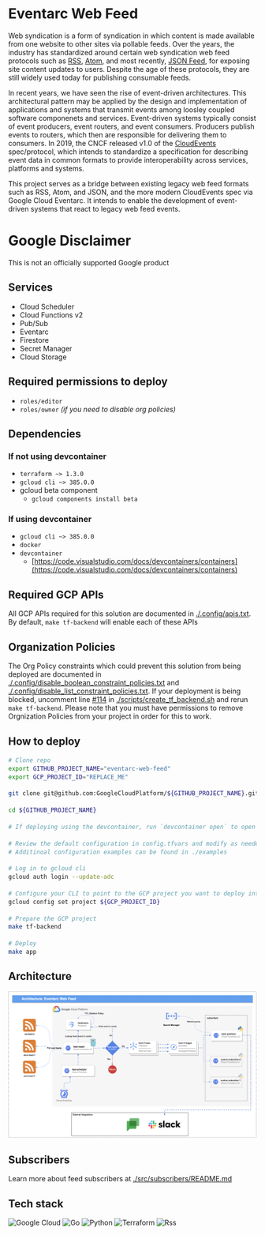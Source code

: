 


# Eventarc Web Feed
Web syndication is a form of syndication in which content is made available from one website to other sites via pollable feeds. Over the years, the industry has standardized around certain web syndication web feed protocols such as [RSS](https://en.wikipedia.org/wiki/RSS), [Atom](https://en.wikipedia.org/wiki/Atom_(web_standard)), and most recently, [JSON Feed](https://en.wikipedia.org/wiki/JSON_Feed), for exposing site content updates to users. Despite the age of these protocols, they are still widely used today for publishing consumable feeds. 
  
In recent years, we have seen the rise of event-driven architectures. This architectural pattern may be applied by the design and implementation of applications and systems that transmit events among loosley coupled software componenets and services. Event-driven systems typically consist of event producers, event routers, and event consumers. Producers publish events to routers, which then are responsible for delivering them to consumers. In 2019, the CNCF released v1.0 of the [CloudEvents](https://github.com/cloudevents/spec) spec/protocol, which intends to standardize a specification for describing event data in common formats to provide interoperability across services, platforms and systems. 
  
This project serves as a bridge between existing legacy web feed formats such as RSS, Atom, and JSON, and the more modern CloudEvents spec via Google Cloud Eventarc. It intends to enable the development of event-driven systems that react to legacy web feed events.
  
# Google Disclaimer
This is not an officially supported Google product

## Services
- Cloud Scheduler
- Cloud Functions v2
- Pub/Sub
- Eventarc
- Firestore
- Secret Manager
- Cloud Storage

## Required permissions to deploy
- `roles/editor`
- `roles/owner` _(if you need to disable org policies)_

## Dependencies
### If not using devcontainer
- `terraform ~> 1.3.0`
- `gcloud cli ~> 385.0.0`
- gcloud beta component
    - `gcloud components install beta`  

### If using devcontainer
- `gcloud cli ~> 385.0.0`
- `docker`
- `devcontainer`
  - [https://code.visualstudio.com/docs/devcontainers/containers](https://code.visualstudio.com/docs/devcontainers/containers)
  
## Required GCP APIs
All GCP APIs required for this solution are documented in [./.config/apis.txt](./.config/apis.txt). By default, `make tf-backend` will enable each of these APIs
   

## Organization Policies
The Org Policy constraints which could prevent this solution from being deployed are documented in [./.config/disable_boolean_constraint_policies.txt](./.config/disable_boolean_constraint_policies.txt) and [./.config/disable_list_constraint_policies.txt](./.config/disable_list_constraint_policies.txt). If your deployment is being blocked, uncomment line [#114](https://github.com/GoogleCloudPlatform/eventarc-web-feed/blob/main/scripts/create_tf_backend.sh#L114) in [./scripts/create_tf_backend.sh](./scripts/create_tf_backend.sh) and rerun `make tf-backend`. Please note that you must have permissions to remove Orgnization Policies from your project in order for this to work.
  
## How to deploy
```bash
# Clone repo 
export GITHUB_PROJECT_NAME="eventarc-web-feed"
export GCP_PROJECT_ID="REPLACE_ME"

git clone git@github.com:GoogleCloudPlatform/${GITHUB_PROJECT_NAME}.git

cd ${GITHUB_PROJECT_NAME}

# If deploying using the devcontainer, run `devcontainer open` to open a new VS Code workspace inside the devcontainer

# Review the default configuration in config.tfvars and modify as needed (please review the README in terraform/ to see input options)
# Additinoal configuration examples can be found in ./examples

# Log in to gcloud cli 
gcloud auth login --update-adc

# Configure your CLI to point to the GCP project you want to deploy into
gcloud config set project ${GCP_PROJECT_ID}

# Prepare the GCP project
make tf-backend

# Deploy
make app
```

## Architecture
![Architecture](assets/eventarc_web_feed.drawio-0.png "Architecture")

## Subscribers
Learn more about feed subscribers at [./src/subscribers/README.md](./src/subscribers/README.md) 
  
## Tech stack
![Google Cloud](https://img.shields.io/badge/GoogleCloud-%234285F4.svg?style=for-the-badge&logo=google-cloud&logoColor=white)
![Go](https://img.shields.io/badge/go-%2300ADD8.svg?style=for-the-badge&logo=go&logoColor=white)
![Python](https://img.shields.io/badge/python-3670A0?style=for-the-badge&logo=python&logoColor=ffdd54)
![Terraform](https://img.shields.io/badge/terraform-%235835CC.svg?style=for-the-badge&logo=terraform&logoColor=white)
![Rss](https://img.shields.io/badge/rss-F88900?style=for-the-badge&logo=rss&logoColor=white)
